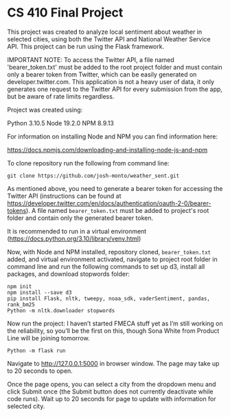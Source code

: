 # CS 410 Final Project

This project was created to analyze local sentiment about weather in selected cities,
using both the Twitter API and National Weather Service API. This project can be run using
the Flask framework.

IMPORTANT NOTE: To access the Twitter API, a file named 'bearer_token.txt' must be added to the root
project folder and must contain only a bearer token from Twitter, which can be easily generated on
developer.twitter.com. This application is not a heavy user of data, it only generates one request to the Twitter API for every submission from the app, but be aware of rate limits regardless.

Project was created using:

Python 3.10.5
Node 19.2.0
NPM 8.9.13

For information on installing Node and NPM you can find information here:

https://docs.npmjs.com/downloading-and-installing-node-js-and-npm

To clone repository run the following from command line:
```
git clone https://github.com/josh-monto/weather_sent.git
```

As mentioned above, you need to generate a bearer token for accessing the Twitter API (instructions can be found at https://developer.twitter.com/en/docs/authentication/oauth-2-0/bearer-tokens). A file named `bearer_token.txt` must be added to project's root folder and contain only the generated bearer token.

It is recommended to run in a virtual environment (https://docs.python.org/3.10/library/venv.html)

Now, with Node and NPM installed, repository cloned, `bearer_token.txt` added, and virtual environment activated, navigate to project root folder in command line and run the following commands to set up d3, install all packages, and download stopwords folder:

```
npm init
npm install --save d3
pip install Flask, nltk, tweepy, noaa_sdk, vaderSentiment, pandas, rank_bm25
Python -m nltk.downloader stopwords
```

Now run the project:
I haven’t started FMECA stuff yet as I’m still working on the reliability, so you’ll be the first on this, though Sona White from Product Line will be joining tomorrow.
```
Python -m flask run
```

Navigate to http://127.0.0.1:5000 in browser window. The page may take up to 20 seconds to open.

Once the page opens, you can select a city from the dropdown menu and click Submit once (the Submit button does not currently deactivate while code runs). Wait up to 20 seconds for page to update with information for selected city.